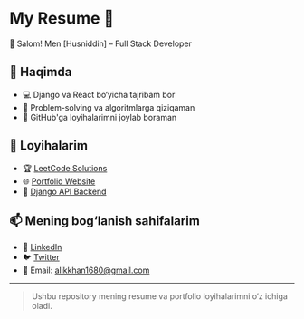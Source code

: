 # My Resume 🌟

👋 Salom! Men [Husniddin] – Full Stack Developer

## 📌 Haqimda
- 💻 Django va React bo‘yicha tajribam bor
- 🎯 Problem-solving va algoritmlarga qiziqaman
- 🚀 GitHub'ga loyihalarimni joylab boraman

## 📂 Loyihalarim
- 🏆 [LeetCode Solutions](https://github.com/alikkhan1680/Leetcode_Problems)  
- 🌐 [Portfolio Website](https://alikkhan1680.github.io/Resume/)
- 📡 [Django API Backend](https://github.com/username/django-api)

## 📫 Mening bog‘lanish sahifalarim
- 🔗 [LinkedIn](www.linkedin.com/in/husniddin-mirzayev-312903237)
- 🐦 [Twitter](https://twitter.com/Husniddin)
- 📧 Email: alikkhan1680@gmail.com

---
> Ushbu repository mening resume va portfolio loyihalarimni o‘z ichiga oladi.
